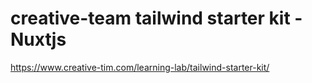 # creative-team tailwind starter kit - Nuxtjs
https://www.creative-tim.com/learning-lab/tailwind-starter-kit/
